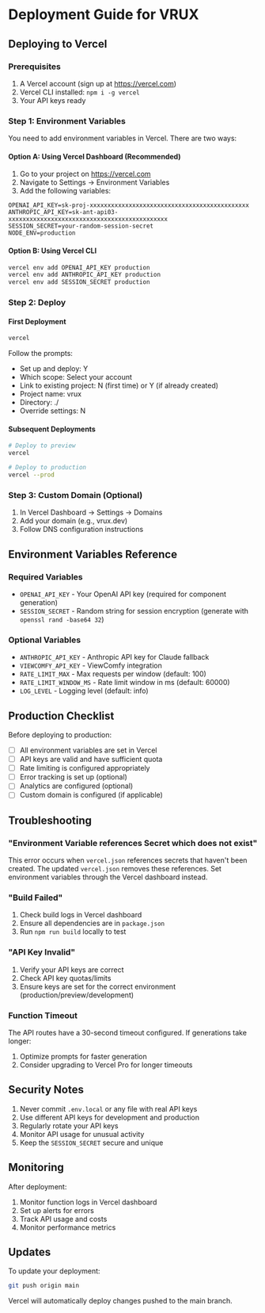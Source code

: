 # Deployment Guide for VRUX

## Deploying to Vercel

### Prerequisites
1. A Vercel account (sign up at https://vercel.com)
2. Vercel CLI installed: `npm i -g vercel`
3. Your API keys ready

### Step 1: Environment Variables

You need to add environment variables in Vercel. There are two ways:

#### Option A: Using Vercel Dashboard (Recommended)
1. Go to your project on https://vercel.com
2. Navigate to Settings → Environment Variables
3. Add the following variables:

```
OPENAI_API_KEY=sk-proj-xxxxxxxxxxxxxxxxxxxxxxxxxxxxxxxxxxxxxxxxxxxxx
ANTHROPIC_API_KEY=sk-ant-api03-xxxxxxxxxxxxxxxxxxxxxxxxxxxxxxxxxxxxxxxxxxxxx
SESSION_SECRET=your-random-session-secret
NODE_ENV=production
```

#### Option B: Using Vercel CLI
```bash
vercel env add OPENAI_API_KEY production
vercel env add ANTHROPIC_API_KEY production
vercel env add SESSION_SECRET production
```

### Step 2: Deploy

#### First Deployment
```bash
vercel
```

Follow the prompts:
- Set up and deploy: Y
- Which scope: Select your account
- Link to existing project: N (first time) or Y (if already created)
- Project name: vrux
- Directory: ./
- Override settings: N

#### Subsequent Deployments
```bash
# Deploy to preview
vercel

# Deploy to production
vercel --prod
```

### Step 3: Custom Domain (Optional)

1. In Vercel Dashboard → Settings → Domains
2. Add your domain (e.g., vrux.dev)
3. Follow DNS configuration instructions

## Environment Variables Reference

### Required Variables
- `OPENAI_API_KEY` - Your OpenAI API key (required for component generation)
- `SESSION_SECRET` - Random string for session encryption (generate with `openssl rand -base64 32`)

### Optional Variables
- `ANTHROPIC_API_KEY` - Anthropic API key for Claude fallback
- `VIEWCOMFY_API_KEY` - ViewComfy integration
- `RATE_LIMIT_MAX` - Max requests per window (default: 100)
- `RATE_LIMIT_WINDOW_MS` - Rate limit window in ms (default: 60000)
- `LOG_LEVEL` - Logging level (default: info)

## Production Checklist

Before deploying to production:

- [ ] All environment variables are set in Vercel
- [ ] API keys are valid and have sufficient quota
- [ ] Rate limiting is configured appropriately
- [ ] Error tracking is set up (optional)
- [ ] Analytics are configured (optional)
- [ ] Custom domain is configured (if applicable)

## Troubleshooting

### "Environment Variable references Secret which does not exist"
This error occurs when `vercel.json` references secrets that haven't been created. The updated `vercel.json` removes these references. Set environment variables through the Vercel dashboard instead.

### "Build Failed"
1. Check build logs in Vercel dashboard
2. Ensure all dependencies are in `package.json`
3. Run `npm run build` locally to test

### "API Key Invalid"
1. Verify your API keys are correct
2. Check API key quotas/limits
3. Ensure keys are set for the correct environment (production/preview/development)

### Function Timeout
The API routes have a 30-second timeout configured. If generations take longer:
1. Optimize prompts for faster generation
2. Consider upgrading to Vercel Pro for longer timeouts

## Security Notes

1. Never commit `.env.local` or any file with real API keys
2. Use different API keys for development and production
3. Regularly rotate your API keys
4. Monitor API usage for unusual activity
5. Keep the `SESSION_SECRET` secure and unique

## Monitoring

After deployment:
1. Monitor function logs in Vercel dashboard
2. Set up alerts for errors
3. Track API usage and costs
4. Monitor performance metrics

## Updates

To update your deployment:
```bash
git push origin main
```

Vercel will automatically deploy changes pushed to the main branch.